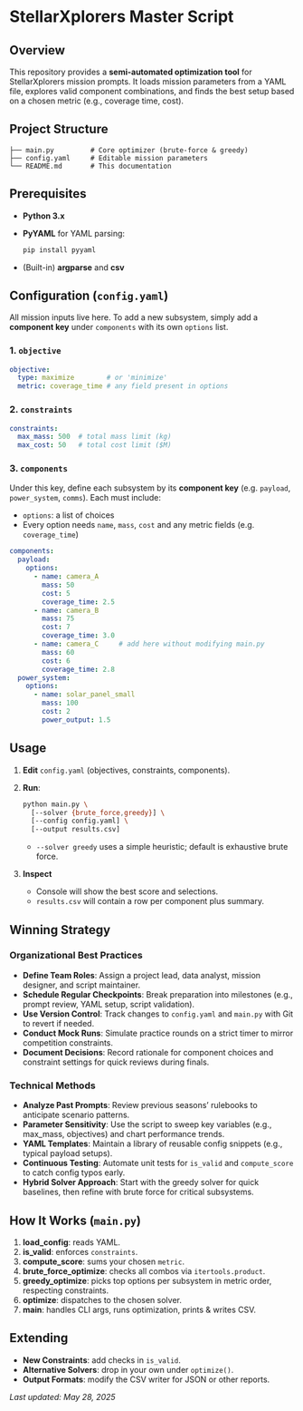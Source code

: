 # StellarXplorers Master Script

## Overview

This repository provides a **semi-automated optimization tool** for StellarXplorers mission prompts. It loads mission parameters from a YAML file, explores valid component combinations, and finds the best setup based on a chosen metric (e.g., coverage time, cost).

## Project Structure

```text
├── main.py         # Core optimizer (brute-force & greedy)
├── config.yaml     # Editable mission parameters
└── README.md       # This documentation
```

## Prerequisites

* **Python 3.x**
* **PyYAML** for YAML parsing:

  ```bash
  pip install pyyaml
  ```
* (Built-in) **argparse** and **csv**

## Configuration (`config.yaml`)

All mission inputs live here. To add a new subsystem, simply add a **component key** under `components` with its own `options` list.

### 1. `objective`

```yaml
objective:
  type: maximize        # or 'minimize'
  metric: coverage_time # any field present in options
```

### 2. `constraints`

```yaml
constraints:
  max_mass: 500  # total mass limit (kg)
  max_cost: 50   # total cost limit ($M)
```

### 3. `components`

Under this key, define each subsystem by its **component key** (e.g. `payload`, `power_system`, `comms`). Each must include:

* `options`: a list of choices
* Every option needs `name`, `mass`, `cost` and any metric fields (e.g. `coverage_time`)

```yaml
components:
  payload:
    options:
      - name: camera_A
        mass: 50
        cost: 5
        coverage_time: 2.5
      - name: camera_B
        mass: 75
        cost: 7
        coverage_time: 3.0
      - name: camera_C     # add here without modifying main.py
        mass: 60
        cost: 6
        coverage_time: 2.8
  power_system:
    options:
      - name: solar_panel_small
        mass: 100
        cost: 2
        power_output: 1.5
```

## Usage

1. **Edit** `config.yaml` (objectives, constraints, components).
2. **Run**:

   ```bash
   python main.py \
     [--solver {brute_force,greedy}] \
     [--config config.yaml] \
     [--output results.csv]
   ```

   * `--solver greedy` uses a simple heuristic; default is exhaustive brute force.
3. **Inspect**

   * Console will show the best score and selections.
   * `results.csv` will contain a row per component plus summary.

## Winning Strategy

### Organizational Best Practices

* **Define Team Roles**: Assign a project lead, data analyst, mission designer, and script maintainer.
* **Schedule Regular Checkpoints**: Break preparation into milestones (e.g., prompt review, YAML setup, script validation).
* **Use Version Control**: Track changes to `config.yaml` and `main.py` with Git to revert if needed.
* **Conduct Mock Runs**: Simulate practice rounds on a strict timer to mirror competition constraints.
* **Document Decisions**: Record rationale for component choices and constraint settings for quick reviews during finals.

### Technical Methods

* **Analyze Past Prompts**: Review previous seasons’ rulebooks to anticipate scenario patterns.
* **Parameter Sensitivity**: Use the script to sweep key variables (e.g., max\_mass, objectives) and chart performance trends.
* **YAML Templates**: Maintain a library of reusable config snippets (e.g., typical payload setups).
* **Continuous Testing**: Automate unit tests for `is_valid` and `compute_score` to catch config typos early.
* **Hybrid Solver Approach**: Start with the greedy solver for quick baselines, then refine with brute force for critical subsystems.

## How It Works (`main.py`)

1. **load\_config**: reads YAML.
2. **is\_valid**: enforces `constraints`.
3. **compute\_score**: sums your chosen `metric`.
4. **brute\_force\_optimize**: checks all combos via `itertools.product`.
5. **greedy\_optimize**: picks top options per subsystem in metric order, respecting constraints.
6. **optimize**: dispatches to the chosen solver.
7. **main**: handles CLI args, runs optimization, prints & writes CSV.

## Extending

* **New Constraints**: add checks in `is_valid`.
* **Alternative Solvers**: drop in your own under `optimize()`.
* **Output Formats**: modify the CSV writer for JSON or other reports.

*Last updated: May 28, 2025*
